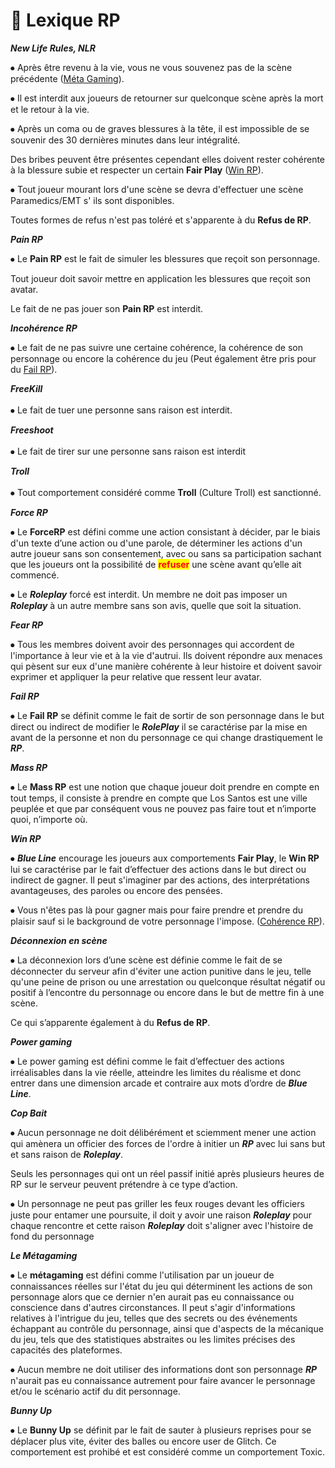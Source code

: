 # 🌿 Lexique RP

_**New Life Rules, NLR**_



⦁ Après être revenu à la vie, vous ne vous souvenez pas de la scène précédente ([Méta Gaming](../../five-m/politiques-en-matiere-de-jeux-de-role/le-metagaming.md)).

&#x20;⦁ Il est interdit aux joueurs de retourner sur quelconque scène après la mort et le retour à la vie.&#x20;

⦁ Après un coma ou de graves blessures à la tête, il est impossible de se souvenir des 30 dernières minutes dans leur intégralité.&#x20;

Des bribes peuvent être présentes cependant elles doivent rester cohérente à la blessure subie et respecter un certain **Fair Play** ([Win RP](../../five-m/politiques-en-matiere-de-jeux-de-role/win-rp.md)).&#x20;

⦁ Tout joueur mourant lors d'une scène se devra d'effectuer une scène Paramedics/EMT s' ils sont disponibles.&#x20;

Toutes formes de refus n'est pas toléré et s'apparente à du **Refus de RP**.



_**Pain RP**_



⦁ Le **Pain RP** est le fait de simuler les blessures que reçoit son personnage.&#x20;

Tout joueur doit savoir mettre en application les blessures que reçoit son avatar.&#x20;

Le fait de ne pas jouer son **Pain RP** est interdit.



_**Incohérence RP**_&#x20;



⦁ Le fait de ne pas suivre une certaine cohérence, la cohérence de son personnage ou encore la cohérence du jeu (Peut également être pris pour du [Fail RP](../../five-m/politiques-en-matiere-de-jeux-de-role/fail-rp.md)).



_**FreeKill**_\
\
⦁ Le fait de tuer une personne sans raison est interdit.



_**Freeshoot**_ \
\
⦁ Le fait de tirer sur une personne sans raison est interdit



_**Troll**_\
\
⦁ Tout comportement considéré comme **Troll** (Culture Troll) est sanctionné.



_**Force RP**_



⦁ Le **ForceRP** est défini comme une action consistant à décider, par le biais d'un texte d’une action ou d'une parole, de déterminer les actions d'un autre joueur sans son consentement, avec ou sans sa participation sachant que les joueurs ont la possibilité de <mark style="color:red;">**refuser**</mark> une scène avant qu’elle ait commencé.

⦁ Le _**Roleplay**_ forcé est interdit. Un membre ne doit pas imposer un _**Roleplay**_ à un autre membre sans son avis, quelle que soit la situation.



_**Fear RP**_



⦁ Tous les membres doivent avoir des personnages qui accordent de l'importance à leur vie et à la vie d'autrui. Ils doivent répondre aux menaces qui pèsent sur eux d'une manière cohérente à leur histoire et doivent savoir exprimer et appliquer la peur relative que ressent leur avatar.&#x20;



_**Fail RP**_



⦁ Le **Fail RP** se définit comme le fait de sortir de son personnage dans le but direct ou indirect de modifier le _**RolePlay**_ il se caractérise par la mise en avant de la personne et non du personnage ce qui change drastiquement le _**RP**_.



_**Mass RP**_



⦁ Le **Mass RP** est une notion que chaque joueur doit prendre en compte en tout temps, il consiste à prendre en compte que Los Santos est une ville peuplée et que par conséquent vous ne pouvez pas faire tout et n’importe quoi, n’importe où.



_**Win RP**_



⦁ _**Blue Line**_ encourage les joueurs aux comportements **Fair Play**, le **Win RP** lui se caractérise par le fait d’effectuer des actions dans le but direct ou indirect de gagner. Il peut s'imaginer par des actions, des interprétations avantageuses, des paroles ou encore des pensées.&#x20;

⦁ Vous n'êtes pas là pour gagner mais pour faire prendre et prendre du plaisir sauf si le background de votre personnage l'impose. ([Cohérence RP](../../five-m/politiques-en-matiere-de-jeux-de-role/incoherence-rp.md)).



_**Déconnexion en scène**_



⦁ La déconnexion lors d’une scène est définie comme le fait de se déconnecter du serveur afin d'éviter une action punitive dans le jeu, telle qu'une peine de prison ou une arrestation ou quelconque résultat négatif ou positif à l’encontre du personnage ou encore dans le but de mettre fin à une scène.&#x20;

Ce qui s’apparente également à du **Refus de RP**.



_**Power gaming**_



⦁ Le power gaming est défini comme le fait d’effectuer des actions irréalisables dans la vie réelle, atteindre les limites du réalisme et donc entrer dans une dimension arcade et contraire aux mots d’ordre de _**Blue Line**_.



_**Cop Bait**_



⦁ Aucun personnage ne doit délibérément et sciemment mener une action qui amènera un officier des forces de l'ordre à initier un _**RP**_ avec lui sans but et sans raison de _**Roleplay**_.&#x20;

Seuls les personnages qui ont un réel passif initié après plusieurs heures de RP sur le serveur peuvent prétendre à ce type d’action.

⦁ Un personnage ne peut pas griller les feux rouges devant les officiers juste pour entamer une poursuite, il doit y avoir une raison _**Roleplay**_ pour chaque rencontre et cette raison _**Roleplay**_ doit s'aligner avec l'histoire de fond du personnage



_**Le Métagaming**_



⦁ Le **métagaming** est défini comme l'utilisation par un joueur de connaissances réelles sur l'état du jeu qui déterminent les actions de son personnage alors que ce dernier n'en aurait pas eu connaissance ou conscience dans d'autres circonstances. Il peut s'agir d'informations relatives à l'intrigue du jeu, telles que des secrets ou des événements échappant au contrôle du personnage, ainsi que d'aspects de la mécanique du jeu, tels que des statistiques abstraites ou les limites précises des capacités des plateformes.

⦁ Aucun membre ne doit utiliser des informations dont son personnage _**RP**_ n'aurait pas eu connaissance autrement pour faire avancer le personnage et/ou le scénario actif du dit personnage.



_**Bunny Up**_



⦁ Le **Bunny Up** se définit par le fait de sauter à plusieurs reprises pour se déplacer plus vite, éviter des balles ou encore user de Glitch. Ce comportement est prohibé et est considéré comme un comportement Toxic.&#x20;







